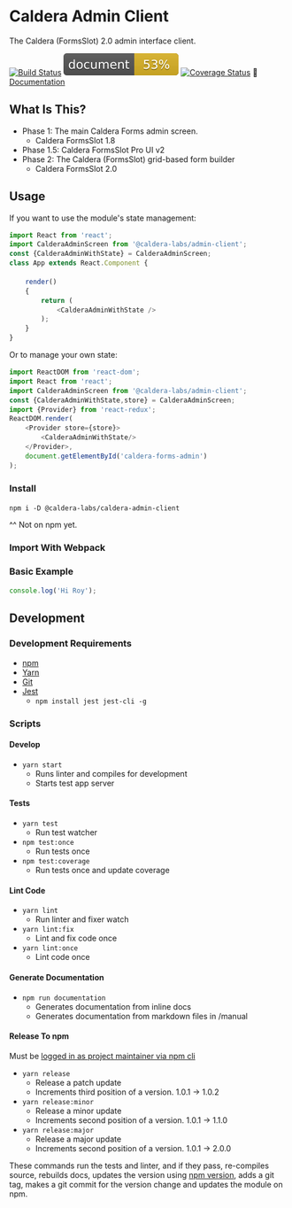 # Caldera Admin Client
The Caldera (FormsSlot) 2.0 admin interface client.

[![Build Status](https://travis-ci.org/CalderaWP/caldera-admin-client.svg?branch=master)](https://travis-ci.org/calderawp/caldera-admin-client)
[![Documentation Status](./docs/badge.svg)](https://calderalabs.org/processor-ui/badge.svg)
[![Coverage Status](https://coveralls.io/repos/github/CalderaWP/caldera-admin-client/badge.svg?branch=master)](https://coveralls.io/github/CalderaWP/caldera-admin-client?branch=master)
🌋 [Documentation](http://calderalabs.org/caldera-admin-client/)

## What Is This?
* Phase 1: The main Caldera Forms admin screen.
    - Caldera FormsSlot 1.8
* Phase 1.5: Caldera FormsSlot Pro UI v2
* Phase 2: The Caldera (FormsSlot) grid-based form builder
    - Caldera FormsSlot 2.0




## Usage
If you want to use the module's state management:
```js
import React from 'react';
import CalderaAdminScreen from '@caldera-labs/admin-client';
const {CalderaAdminWithState} = CalderaAdminScreen;
class App extends React.Component {
	
	render()
	{
		return (
			<CalderaAdminWithState />
		);
	}
}
```

Or to manage your own state:


```js
import ReactDOM from 'react-dom';
import React from 'react';
import CalderaAdminScreen from '@caldera-labs/admin-client';
const {CalderaAdminWithState,store} = CalderaAdminScreen;
import {Provider} from 'react-redux';
ReactDOM.render(
	<Provider store={store}>
		<CalderaAdminWithState/>
	</Provider>,
	document.getElementById('caldera-forms-admin')
);

```

### Install
`npm i -D @caldera-labs/caldera-admin-client`

^^ Not on npm yet.


### Import With Webpack

### Basic Example

```js
console.log('Hi Roy');
```

## Development

### Development Requirements
* [npm](https://www.npmjs.com/get-npm)
* [Yarn](https://yarnpkg.com/lang/en/docs/install/#mac-stable)
* [Git]()
* [Jest](https://jestjs.io/)
    - `npm install jest jest-cli -g`


### Scripts

#### Develop
* `yarn start`
    - Runs linter and compiles for development
    - Starts test app server

#### Tests
* `yarn test`
    - Run test watcher
* `npm test:once` 
    - Run tests once
* `npm test:coverage` 
    - Run tests once and update coverage

#### Lint Code
* `yarn lint`
    - Run linter and fixer watch
* `yarn lint:fix`
    - Lint and fix code once
* `yarn lint:once`
    - Lint code once


#### Generate Documentation
* `npm run documentation`
    - Generates documentation from inline docs
    - Generates documentation from markdown files in /manual

#### Release To npm
Must be [logged in as project maintainer via npm cli](https://docs.npmjs.com/cli/adduser)

* `yarn release`
    - Release a patch update
    - Increments third position of a version. 1.0.1 -> 1.0.2
* `yarn release:minor`
    - Release a minor update
    - Increments second position of a version. 1.0.1 -> 1.1.0 
* `yarn release:major`
    - Release a major update
    - Increments second position of a version. 1.0.1 -> 2.0.0 
    
These commands run the tests and linter, and if they pass, re-compiles source, rebuilds docs, updates the version using [npm version](https://docs.npmjs.com/cli/version), adds a git tag, makes a git commit for the version change and updates the module on npm.
